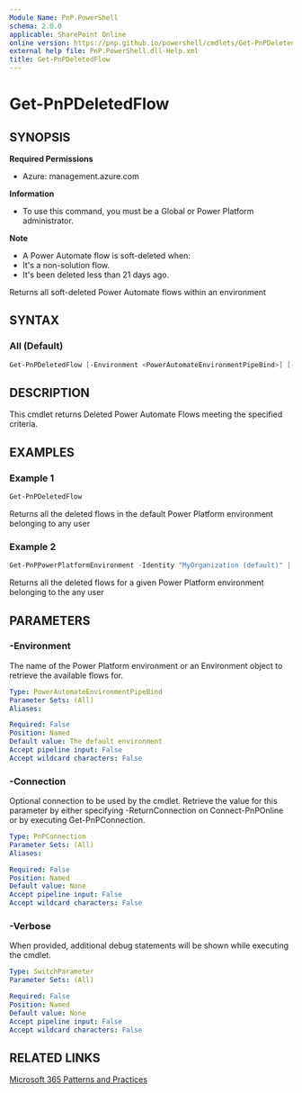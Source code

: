 ```yaml
---
Module Name: PnP.PowerShell
schema: 2.0.0
applicable: SharePoint Online
online version: https://pnp.github.io/powershell/cmdlets/Get-PnPDeletedFlow.html
external help file: PnP.PowerShell.dll-Help.xml
title: Get-PnPDeletedFlow
---
```

  
# Get-PnPDeletedFlow

## SYNOPSIS

**Required Permissions**

* Azure: management.azure.com

**Information**

* To use this command, you must be a Global or Power Platform administrator.

**Note**

* A Power Automate flow is soft-deleted when:
* It's a non-solution flow.
* It's been deleted less than 21 days ago.

Returns all soft-deleted Power Automate flows within an environment

## SYNTAX

### All (Default)
```powershell
Get-PnPDeletedFlow [-Environment <PowerAutomateEnvironmentPipeBind>] [-Connection <PnPConnection>] [-Verbose]
```


## DESCRIPTION
This cmdlet returns Deleted Power Automate Flows meeting the specified criteria.

## EXAMPLES

### Example 1
```powershell
Get-PnPDeletedFlow
```
Returns all the deleted flows in the default Power Platform environment belonging to any user

### Example 2
```powershell
Get-PnPPowerPlatformEnvironment -Identity "MyOrganization (default)" | Get-PnPDeletedFlow
```
Returns all the deleted  flows for a given Power Platform environment belonging to the any user


## PARAMETERS

### -Environment
The name of the Power Platform environment or an Environment object to retrieve the available flows for.

```yaml
Type: PowerAutomateEnvironmentPipeBind
Parameter Sets: (All)
Aliases:

Required: False
Position: Named
Default value: The default environment
Accept pipeline input: False
Accept wildcard characters: False
```


### -Connection
Optional connection to be used by the cmdlet.
Retrieve the value for this parameter by either specifying -ReturnConnection on Connect-PnPOnline or by executing Get-PnPConnection.

```yaml
Type: PnPConnection
Parameter Sets: (All)
Aliases:

Required: False
Position: Named
Default value: None
Accept pipeline input: False
Accept wildcard characters: False
```


### -Verbose
When provided, additional debug statements will be shown while executing the cmdlet.

```yaml
Type: SwitchParameter
Parameter Sets: (All)

Required: False
Position: Named
Default value: None
Accept pipeline input: False
Accept wildcard characters: False
```

## RELATED LINKS

[Microsoft 365 Patterns and Practices](https://aka.ms/m365pnp)